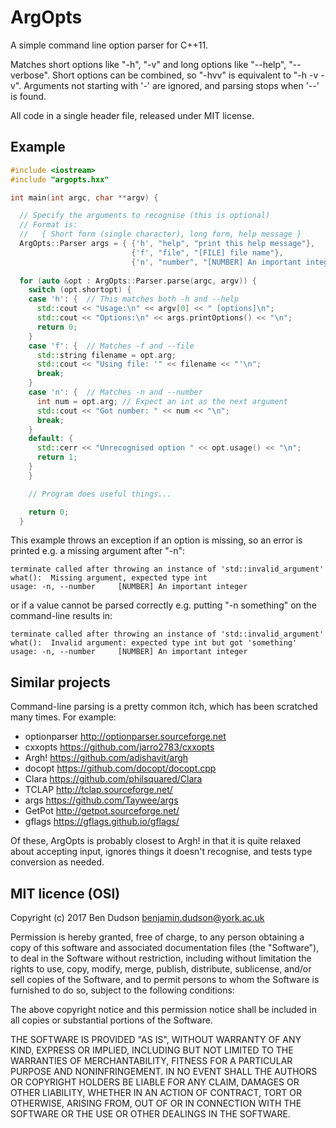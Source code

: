 ArgOpts
=======

A simple command line option parser for C++11. 

Matches short options like "-h", "-v" and long options like "--help", "--verbose".
Short options can be combined, so "-hvv" is equivalent to "-h -v -v".
Arguments not starting with '-' are ignored, and parsing stops when '--' is found.

All code in a single header file, released under MIT license.

Example
-------

```C++
#include <iostream>
#include "argopts.hxx"

int main(int argc, char **argv) {

  // Specify the arguments to recognise (this is optional)
  // Format is:
  //   { Short form (single character), long form, help message }
  ArgOpts::Parser args = { {'h', "help", "print this help message"},
                           {'f', "file", "[FILE] file name"},
                           {'n', "number", "[NUMBER] An important integer"}};
  
  for (auto &opt : ArgOpts::Parser.parse(argc, argv)) {
    switch (opt.shortopt) {
    case 'h': {  // This matches both -h and --help
      std::cout << "Usage:\n" << argv[0] << " [options]\n";
      std::cout << "Options:\n" << args.printOptions() << "\n";
      return 0;
    }
    case 'f': {  // Matches -f and --file
      std::string filename = opt.arg;
      std::cout << "Using file: '" << filename << "'\n";
      break;
    }
    case 'n': {  // Matches -n and --number
      int num = opt.arg; // Expect an int as the next argument
      std::cout << "Got number: " << num << "\n";
      break;
    }
    default: {
      std::cerr << "Unrecognised option " << opt.usage() << "\n";
      return 1;
    }
    }

    // Program does useful things...

    return 0;
  }
```

This example throws an exception  if an option is missing, so
an error is printed e.g. a missing argument after "-n":

    terminate called after throwing an instance of 'std::invalid_argument'
    what():  Missing argument, expected type int
    usage: -n, --number		[NUMBER] An important integer

or if a value cannot be parsed correctly e.g. putting "-n something" on the
command-line results in:

    terminate called after throwing an instance of 'std::invalid_argument'
    what():  Invalid argument: expected type int but got 'something'
    usage: -n, --number		[NUMBER] An important integer

Similar projects
----------------

Command-line parsing is a pretty common itch, which has been scratched many times.
For example:

* optionparser http://optionparser.sourceforge.net
* cxxopts https://github.com/jarro2783/cxxopts
* Argh! https://github.com/adishavit/argh
* docopt https://github.com/docopt/docopt.cpp
* Clara https://github.com/philsquared/Clara
* TCLAP http://tclap.sourceforge.net/
* args https://github.com/Taywee/args
* GetPot http://getpot.sourceforge.net/
* gflags https://gflags.github.io/gflags/

Of these, ArgOpts is probably closest to Argh! in that it is quite relaxed about
accepting input, ignores things it doesn't recognise, and tests type
conversion as needed.

MIT licence (OSI)
-----------------

Copyright (c) 2017 Ben Dudson <benjamin.dudson@york.ac.uk>

Permission is hereby granted, free of charge, to any person obtaining a copy
of this software and associated documentation files (the "Software"), to deal
in the Software without restriction, including without limitation the rights
to use, copy, modify, merge, publish, distribute, sublicense, and/or sell
copies of the Software, and to permit persons to whom the Software is
furnished to do so, subject to the following conditions:

The above copyright notice and this permission notice shall be included in all
copies or substantial portions of the Software.

THE SOFTWARE IS PROVIDED "AS IS", WITHOUT WARRANTY OF ANY KIND, EXPRESS OR
IMPLIED, INCLUDING BUT NOT LIMITED TO THE WARRANTIES OF MERCHANTABILITY,
FITNESS FOR A PARTICULAR PURPOSE AND NONINFRINGEMENT. IN NO EVENT SHALL THE
AUTHORS OR COPYRIGHT HOLDERS BE LIABLE FOR ANY CLAIM, DAMAGES OR OTHER
LIABILITY, WHETHER IN AN ACTION OF CONTRACT, TORT OR OTHERWISE, ARISING FROM,
OUT OF OR IN CONNECTION WITH THE SOFTWARE OR THE USE OR OTHER DEALINGS IN THE
SOFTWARE.
